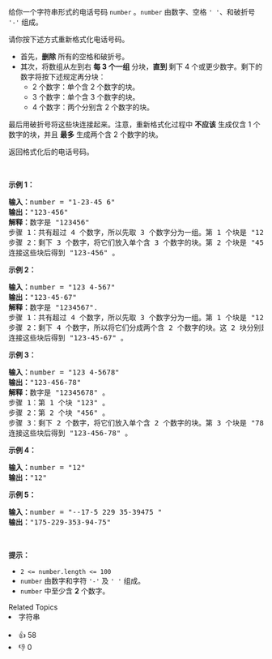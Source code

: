 <p>给你一个字符串形式的电话号码 <code>number</code> 。<code>number</code> 由数字、空格 <code>' '</code>、和破折号 <code>'-'</code> 组成。</p>

<p>请你按下述方式重新格式化电话号码。</p>

<ul> 
 <li>首先，<strong>删除</strong> 所有的空格和破折号。</li> 
 <li>其次，将数组从左到右 <strong>每 3 个一组</strong> 分块，<strong>直到 </strong>剩下 4 个或更少数字。剩下的数字将按下述规定再分块： 
  <ul> 
   <li>2 个数字：单个含 2 个数字的块。</li> 
   <li>3 个数字：单个含 3 个数字的块。</li> 
   <li>4 个数字：两个分别含 2 个数字的块。</li> 
  </ul> </li> 
</ul>

<p>最后用破折号将这些块连接起来。注意，重新格式化过程中 <strong>不应该</strong> 生成仅含 1 个数字的块，并且 <strong>最多</strong> 生成两个含 2 个数字的块。</p>

<p>返回格式化后的电话号码。</p>

<p>&nbsp;</p>

<p><strong>示例 1：</strong></p>

<pre>
<strong>输入：</strong>number = "1-23-45 6"
<strong>输出：</strong>"123-456"
<strong>解释：</strong>数字是 "123456"
步骤 1：共有超过 4 个数字，所以先取 3 个数字分为一组。第 1 个块是 "123" 。
步骤 2：剩下 3 个数字，将它们放入单个含 3 个数字的块。第 2 个块是 "456" 。
连接这些块后得到 "123-456" 。</pre>

<p><strong>示例 2：</strong></p>

<pre>
<strong>输入：</strong>number = "123 4-567"
<strong>输出：</strong>"123-45-67"
<strong>解释：</strong>数字是 "1234567".
步骤 1：共有超过 4 个数字，所以先取 3 个数字分为一组。第 1 个块是 "123" 。
步骤 2：剩下 4 个数字，所以将它们分成两个含 2 个数字的块。这 2 块分别是 "45" 和 "67" 。
连接这些块后得到 "123-45-67" 。
</pre>

<p><strong>示例 3：</strong></p>

<pre>
<strong>输入：</strong>number = "123 4-5678"
<strong>输出：</strong>"123-456-78"
<strong>解释：</strong>数字是 "12345678" 。
步骤 1：第 1 个块 "123" 。
步骤 2：第 2 个块 "456" 。
步骤 3：剩下 2 个数字，将它们放入单个含 2 个数字的块。第 3 个块是 "78" 。
连接这些块后得到 "123-456-78" 。</pre>

<p><strong>示例 4：</strong></p>

<pre>
<strong>输入：</strong>number = "12"
<strong>输出：</strong>"12"
</pre>

<p><strong>示例 5：</strong></p>

<pre>
<strong>输入：</strong>number = "--17-5 229 35-39475 "
<strong>输出：</strong>"175-229-353-94-75"
</pre>

<p>&nbsp;</p>

<p><strong>提示：</strong></p>

<ul> 
 <li><code>2 &lt;= number.length &lt;= 100</code></li> 
 <li><code>number</code> 由数字和字符 <code>'-'</code> 及 <code>' '</code> 组成。</li> 
 <li><code>number</code> 中至少含 <strong>2</strong> 个数字。</li> 
</ul>

<div><div>Related Topics</div><div><li>字符串</li></div></div><br><div><li>👍 58</li><li>👎 0</li></div>